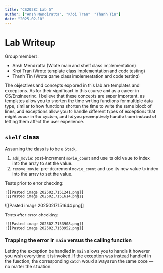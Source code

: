 ```yaml
---
title: "CS2028C Lab 5"
author: ["Ansh Mendiratta", "Khoi Tran", "Thanh Tin"]
date: "2025-02-10"
---
```

# Lab Writeup
Group members:

- Ansh Mendiratta (Wrote main and shelf class implementation)
- Khoi Tran (Wrote template class implementation and code testing)
- Thanh Tin (Wrote game class implementation and code testing)

The objectives and concepts explored in this lab are templates and exceptions. As for their significant in this course and as a career in CS/Engineering, I believe that these concepts are super important, as templates allow you to shorten the time writing functions for multiple data type, similar to how functions shorten the time to write the same block of lines, and exceptions allow you to handle different types of exceptions that might occur in the system, and let you preemptively handle them instead of letting them affect the user experience.

## `shelf` class
Assuming the class is to be a `Stack`,

1. `add_movie`: post-increment `movie_count` and use its old value to index into the array to set the value.
1. `remove_movie`: pre-decrement `movie_count` and use its new value to index into the array to set the value.

Tests prior to error checking:

```image-layout-a
![[Pasted image 20250217151241.png]]
![[Pasted image 20250217151614.png]]
```
![[Pasted image 20250217151644.png]]

Tests after error checking:
```image-layout-a
![[Pasted image 20250217153908.png]]
![[Pasted image 20250217153952.png]]
```

### Trapping the error in `main` versus the calling function
Letting the exception be handled in `main` allows you to handle it however you wish every time it is invoked. If the exception was instead handled in the function, the corresponding `catch` would always run the same code — no matter the situation.